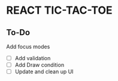 # REACT TIC-TAC-TOE

## To-Do

Add focus modes

- [ ] Add validation 
- [ ] Add Draw condition
- [ ] Update and clean up UI
